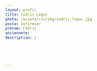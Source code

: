 ```yaml
---
layout: profil
title: Cedric Legoc
photo: /assets/css/img/cedric_legoc.jpg
poste: Infirmier
prenom: Cedric
anciennete: 
description: |
 

  

  
---
```

